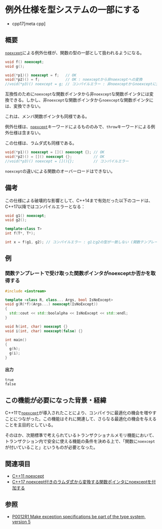 # 例外仕様を型システムの一部にする
* cpp17[meta cpp]

## 概要
[`noexcept`](/lang/cpp11/noexcept.md)による例外仕様が、関数の型の一部として扱われるようになる。

```cpp
void f() noexcept;
void g();

void(*p1)() noexcept = f;   // OK
void(*p2)() = f;            // OK : noexceptから非noexceptへの変換
//void(*p3)() noexcept = g; // コンパイルエラー : 非noexceptからnoexceptに変換できない
```

互換性のために`noexcept`な関数ポインタから非`noexcept`な関数ポインタには変換できる。しかし、非`noexcept`な関数ポインタから`noexcept`な関数ポインタには、変換できない。

これは、メンバ関数ポインタも同様である。

例外仕様は、[`noexcept`](/lang/cpp11/noexcept.md)キーワードによるもののみで、`throw`キーワードによる例外仕様は含まない。

この仕様は、ラムダ式も同様である。

```cpp
void(*p1)() noexcept = []() noexcept {}; // OK
void(*p2)() = []() noexcept {};          // OK
//void(*p3)() noexcept = [](){};         // コンパイルエラー
```

`noexcept`の違いによる関数のオーバーロードはできない。


## 備考
この仕様による破壊的な影響として、C++14まで有効だった以下のコードは、C++17以降ではコンパイルエラーとなる：

```cpp
void g1() noexcept;
void g2();

template<class T>
int f(T*, T*);

int x = f(g1, g2); // コンパイルエラー : g1とg2の型が一致しない (関数テンプレートの推論失敗)
```


## 例
### 関数テンプレートで受け取った関数ポインタがnoexceptか否かを取得する
```cpp example
#include <iostream>

template <class R, class... Args, bool IsNoExcept>
void g(R(*f)(Args...) noexcept(IsNoExcept))
{
  std::cout << std::boolalpha << IsNoExcept << std::endl;
}

void h(int, char) noexcept {}
void i(int, char) noexcept(false) {}

int main()
{
  g(h);
  g(i);
}
```

#### 出力
```
true
false
```


## この機能が必要になった背景・経緯
C++11で[`noexcept`](/lang/cpp11/noexcept.md)が導入されたことにより、コンパイラに最適化の機会を増やすことにつながった。この機能はそれに関連して、さらなる最適化の機会を与えることを主目的としている。

そのほか、次期標準で考えられているトランザクショナルメモリ機能において、トランザクション内で安全に使える機能の条件を決める上で、「関数に`noexcept`が付いていること」というものが必要となった。


## 関連項目
- [C++11 noexcept](/lang/cpp11/noexcept.md)
- [C++17 noexcept付きのラムダ式から変換する関数ポインタにnoexceptを付加する](lambda_to_noexcept_function_pointer.md)


## 参照
- [P0012R1 Make exception specifications be part of the type system, version 5](http://www.open-std.org/jtc1/sc22/wg21/docs/papers/2015/p0012r1.html)
